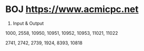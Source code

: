# BOJ https://www.acmicpc.net

1. Input & Output

1000, 2558, 10950, 10951, 10952, 10953, 11021, 11022

2741, 2742, 2739, 1924, 8393, 10818


